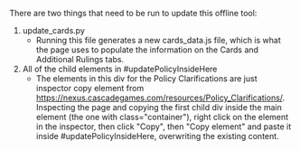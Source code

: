 There are two things that need to be run to update this offline tool:
1. update_cards.py
    - Running this file generates a new cards_data.js file, which is what the page uses to
    populate the information on the Cards and Additional Rulings tabs.
2. All of the child elements in #updatePolicyInsideHere
    - The elements in this div for the Policy Clarifications are just inspector copy element from
    https://nexus.cascadegames.com/resources/Policy_Clarifications/. Inspecting the page and copying the first child div inside the main element
    (the one with class="container"), right click on the element in the inspector, then click "Copy", then "Copy element" and paste it inside
    #updatePolicyInsideHere, overwriting the existing content.
